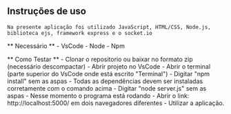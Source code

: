 ## Instruções de uso ### 
	
	Na presente aplicação foi utilizado JavaScript, HTML/CSS, Node.js, biblioteca ejs, framework express e o socket.io

** Necessário **
	- VsCode 
	- Node
	- Npm


** Como Testar ** 
	- Clonar o repositorio ou baixar no formato zip (necessário descompactar)
	- Abrir projeto no VsCode
	- Abrir o terminal (parte superior do VsCode onde está escrito "Terminal")
	- Digitar "npm install" sem as aspas
	- Todas as dependências devem ser instaladas corretamente com o comando acima
	- Digitar "node server.js" sem as aspas
	- Nesse momento o programa está rodando
	- Abrir o link: http://localhost:5000/ em dois navegadores diferentes
	- Utilizar a aplicação. 
	